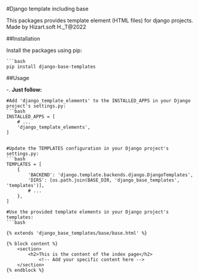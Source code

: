 #Django template including base

This packages provides template element (HTML files) for django projects.
Made by Hizart.soft H._T@2022

##Installation

Install the packages using pip:

    ```bash
    pip install django-base-templates

##Usage

-. **Just follow:**

    #Add 'django_template_elements' to the INSTALLED_APPS in your Django project's settings.py:
    ```bash
    INSTALLED_APPS = [
        # ...
        'django_template_elements',
    ]


    #Update the TEMPLATES configuration in your Django project's settings.py:
    ```bash
    TEMPLATES = [
        {
            'BACKEND': 'django.template.backends.django.DjangoTemplates',
            'DIRS': [os.path.join(BASE_DIR, 'django_base_templates', 'templates')],
            # ...
        },
    ]

    #Use the provided template elements in your Django project's templates:
    ```bash

    {% extends 'django_base_templates/base/base.html' %}

    {% block content %}
        <section>
            <h2>This is the content of the index page</h2>
                <!-- Add your specific content here -->
        </section>
    {% endblock %}


